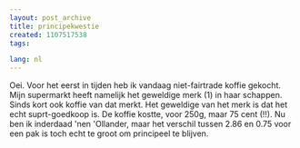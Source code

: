 ```yaml
---
layout: post_archive
title: principekwestie
created: 1107517538
tags:

lang: nl
---
```

Oei. Voor het eerst in tijden heb ik vandaag niet-fairtrade koffie gekocht. Mijn supermarkt heeft namelijk het geweldige merk (1) in haar schappen. Sinds kort ook koffie van dat merkt. Het geweldige van het merk is dat het echt suprt-goedkoop is. De koffie kostte, voor 250g, maar 75 cent (!!). Nu ben ik inderdaad 'nen 'Ollander, maar het verschil tussen 2.86 en 0.75 voor een pak is toch echt te groot om principeel te blijven.
